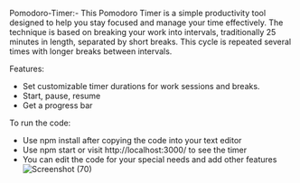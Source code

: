 Pomodoro-Timer:-
This Pomodoro Timer is a simple productivity tool designed to help you stay focused and manage your time effectively. The technique is based on breaking your work into intervals, traditionally 25 minutes in length, separated by short breaks. This cycle is repeated several times with longer breaks between intervals.


Features:
- Set customizable timer durations for work sessions and breaks.
- Start, pause, resume
- Get a progress bar


To run the code:
- Use npm install after copying the code into your text editor
- Use npm start or visit http://localhost:3000/ to see the timer
- You can edit the code for your special needs and add other features
![Screenshot (70)](https://github.com/prateek1596/Pomodoro-Timer/assets/146472683/c8fd9b8a-2281-4ba7-9f48-53566096cdc5)
